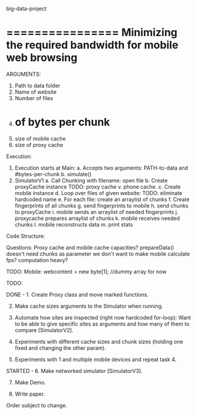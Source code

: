 big-data-project

================
Minimizing the required bandwidth for mobile web browsing
================

ARGUMENTS:
1. Path to data folder
2. Name of website
3. Number of files
4. # of bytes per chunk
5. size of mobile cache
6. size of proxy cache



Execution:
1. Execution starts at Main: 
	a. Accepts two arguments: PATH-to-data and #bytes-per-chunk
	b. simulate()
2. SimulatorV1
	a. Call Chunking with filename: open file
	b. Create proxyCache instance				TODO: proxy cache v. phone cache.
	c. Create mobile instance
	d. Loop over files of given website: 			TODO: eliminate hardcoded name
	e. For each file: create an arraylist of chunks
	f. Create fingerprints of all chunks
	g. send fingerprints to mobile
	h. send chunks to proxyCache
	i. mobile sends an arraylist of needed fingerprints
	j. proxycache prepares arraylist of chunks
	k. mobile receives needed chunks
	l. mobile reconstructs data
	m. print stats

Code Structure:


Questions: 
Proxy cache and mobile cache capacities?
prepareData() doesn't need chunks as parameter
we don't want to make mobile calculate fps? computation heavy?


TODO:
	Mobile:
	webcontent = new byte[1]; //dummy array for now



TODO:

DONE - 1. Create Proxy class and move marked functions.

2. Make cache sizes arguments to the Simulator when running.

3. Automate how sites are inspected (right now hardcoded for-loop): Want to be able to give specific sites as arguments and how many of them to compare \[SimulatorV2\].

4. Experiments with different cache sizes and chunk sizes (holding one fixed and changing the other param).

5. Experiments with 1 and multiple mobile devices and repeat task 4.

STARTED - 6. Make networked simulator \[SimulatorV3\].

7. Make Demo.

8. Write paper.

Order subject to change.
